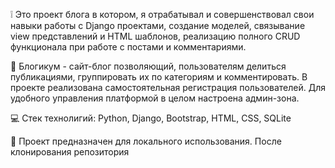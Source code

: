 :grey_exclamation: Это проект блога в котором, я отрабатывал и совершенствовал свои навыки работы с Django проектами, создание моделей, связывание view представлений и HTML шаблонов, реализацию полного CRUD функционала при работе с постами и комментариями.

:book: Блогикум - сайт-блог позволяющий, пользователям делиться публикациями, группировать их по категориям и комментировать. В проекте реализована самостоятельная регистрация пользователей. Для удобного управления платформой в целом настроена админ-зона.

:computer: Стек технолигий: Python, Django, Bootstrap, HTML, CSS, SQLite

:electric_plug: Проект предназначен для локального использования. После клонирования репозитория